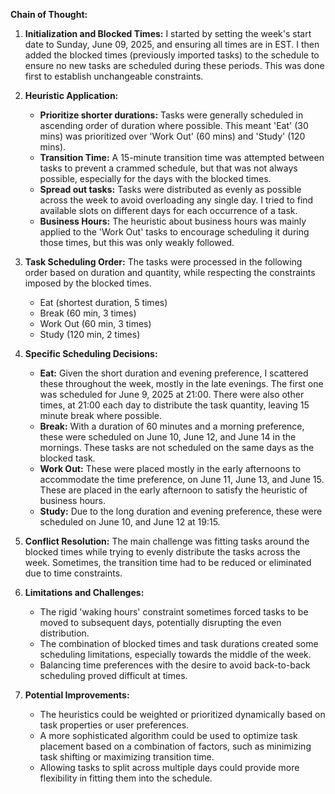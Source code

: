 **Chain of Thought:**

1. **Initialization and Blocked Times:** I started by setting the week's start date to Sunday, June 09, 2025, and ensuring all times are in EST. I then added the blocked times (previously imported tasks) to the schedule to ensure no new tasks are scheduled during these periods. This was done first to establish unchangeable constraints.

2. **Heuristic Application:**
   *   **Prioritize shorter durations:** Tasks were generally scheduled in ascending order of duration where possible. This meant 'Eat' (30 mins) was prioritized over 'Work Out' (60 mins) and 'Study' (120 mins).
   *   **Transition Time:** A 15-minute transition time was attempted between tasks to prevent a crammed schedule, but that was not always possible, especially for the days with the blocked times.
   *   **Spread out tasks:** Tasks were distributed as evenly as possible across the week to avoid overloading any single day. I tried to find available slots on different days for each occurrence of a task.
   *   **Business Hours:** The heuristic about business hours was mainly applied to the 'Work Out' tasks to encourage scheduling it during those times, but this was only weakly followed.

3. **Task Scheduling Order:** The tasks were processed in the following order based on duration and quantity, while respecting the constraints imposed by the blocked times.

    *   Eat (shortest duration, 5 times)
    *   Break (60 min, 3 times)
    *   Work Out (60 min, 3 times)
    *   Study (120 min, 2 times)

4. **Specific Scheduling Decisions:**

    *   **Eat:** Given the short duration and evening preference, I scattered these throughout the week, mostly in the late evenings. The first one was scheduled for June 9, 2025 at 21:00. There were also other times, at 21:00 each day to distribute the task quantity, leaving 15 minute break where possible.
    *   **Break:** With a duration of 60 minutes and a morning preference, these were scheduled on June 10, June 12, and June 14 in the mornings. These tasks are not scheduled on the same days as the blocked task.
    *   **Work Out:** These were placed mostly in the early afternoons to accommodate the time preference, on June 11, June 13, and June 15. These are placed in the early afternoon to satisfy the heuristic of business hours.
    *   **Study:** Due to the long duration and evening preference, these were scheduled on June 10, and June 12 at 19:15.

5. **Conflict Resolution:** The main challenge was fitting tasks around the blocked times while trying to evenly distribute the tasks across the week. Sometimes, the transition time had to be reduced or eliminated due to time constraints.

6. **Limitations and Challenges:**
    *   The rigid 'waking hours' constraint sometimes forced tasks to be moved to subsequent days, potentially disrupting the even distribution.
    *   The combination of blocked times and task durations created some scheduling limitations, especially towards the middle of the week.
    *   Balancing time preferences with the desire to avoid back-to-back scheduling proved difficult at times.

7. **Potential Improvements:**
    *   The heuristics could be weighted or prioritized dynamically based on task properties or user preferences.
    *   A more sophisticated algorithm could be used to optimize task placement based on a combination of factors, such as minimizing task shifting or maximizing transition time.
    *   Allowing tasks to split across multiple days could provide more flexibility in fitting them into the schedule.